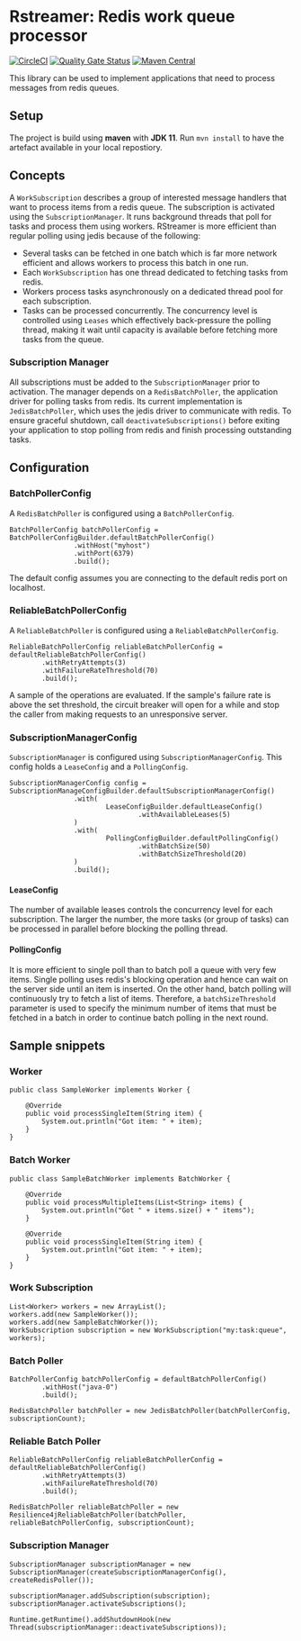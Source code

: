 # Rstreamer: Redis work queue processor
[![CircleCI](https://circleci.com/gh/ikhoury/rstreamer/tree/master.svg?style=svg)](https://circleci.com/gh/ikhoury/rstreamer/tree/master)
[![Quality Gate Status](https://sonarcloud.io/api/project_badges/measure?project=ikhoury_rstreamer&metric=alert_status)](https://sonarcloud.io/dashboard?id=ikhoury_rstreamer)
[![Maven Central](https://img.shields.io/maven-central/v/com.github.ikhoury/rstreamer.svg?label=Maven%20Central)](https://search.maven.org/search?q=g:%22com.github.ikhoury%22%20AND%20a:%22rstreamer%22)

This library can be used to implement applications that need to process messages from redis queues.

## Setup
The project is build using **maven** with **JDK 11**. Run `mvn install` to have the artefact available in your local repostiory.

## Concepts
A `WorkSubscription` describes a group of interested message handlers that want to process items from a redis queue.
The subscription is activated using the `SubscriptionManager`. It runs background threads that poll for tasks and process them using workers.
RStreamer is more efficient than regular polling using jedis because of the following:
- Several tasks can be fetched in one batch which is far more network efficient and allows workers to process this batch in one run.
- Each `WorkSubscription` has one thread dedicated to fetching tasks from redis.
- Workers process tasks asynchronously on a dedicated thread pool for each subscription.
- Tasks can be processed concurrently. The concurrency level is controlled using `Leases` which effectively back-pressure the polling thread, making it wait until capacity is available before fetching more tasks from the queue.

### Subscription Manager
All subscriptions must be added to the `SubscriptionManager` prior to activation.
The manager depends on a `RedisBatchPoller`, the application driver for polling tasks from redis.
Its current implementation is `JedisBatchPoller`, which uses the jedis driver to communicate with redis.
To ensure graceful shutdown, call `deactivateSubscriptions()` before exiting your application to stop polling from redis and finish processing outstanding tasks.

## Configuration
### BatchPollerConfig
A `RedisBatchPoller` is configured using a `BatchPollerConfig`.
```
BatchPollerConfig batchPollerConfig = BatchPollerConfigBuilder.defaultBatchPollerConfig()
                .withHost("myhost")
                .withPort(6379)
                .build();
```
The default config assumes you are connecting to the default redis port on localhost.

### ReliableBatchPollerConfig
A `ReliableBatchPoller` is configured using a `ReliableBatchPollerConfig`.
```
ReliableBatchPollerConfig reliableBatchPollerConfig = defaultReliableBatchPollerConfig()
        .withRetryAttempts(3)
        .withFailureRateThreshold(70)
        .build();
```
A sample of the operations are evaluated. If the sample's failure rate is above the set threshold,
the circuit breaker will open for a while and stop the caller from making requests to an unresponsive server.

### SubscriptionManagerConfig
`SubscriptionManager` is configured using `SubscriptionManagerConfig`.
This config holds a `LeaseConfig` and a `PollingConfig`.
```
SubscriptionManagerConfig config = SubscriptionManageConfigBuilder.defaultSubscriptionManagerConfig()
                .with(
                        LeaseConfigBuilder.defaultLeaseConfig()
                                .withAvailableLeases(5)
                )
                .with(
                        PollingConfigBuilder.defaultPollingConfig()
                                .withBatchSize(50)
                                .withBatchSizeThreshold(20)
                )
                .build();
```
#### LeaseConfig
The number of available leases controls the concurrency level for each subscription.
The larger the number, the more tasks (or group of tasks) can be processed in parallel before blocking the polling thread.
#### PollingConfig
It is more efficient to single poll than to batch poll a queue with very few items. Single polling uses redis's blocking operation and hence can wait on the server side until an item is inserted. On the other hand, batch polling will continuously try to fetch a list of items. Therefore, a `batchSizeThreshold` parameter is used to specify the minimum number of items that must be fetched in a batch in order to continue batch polling in the next round.

## Sample snippets
### Worker 
```
public class SampleWorker implements Worker {

    @Override
    public void processSingleItem(String item) {
        System.out.println("Got item: " + item);
    }
}
```
### Batch Worker
```
public class SampleBatchWorker implements BatchWorker {

    @Override
    public void processMultipleItems(List<String> items) {
        System.out.println("Got " + items.size() + " items");
    }

    @Override
    public void processSingleItem(String item) {
        System.out.println("Got item: " + item);
    }
}
```
### Work Subscription
```
List<Worker> workers = new ArrayList();
workers.add(new SampleWorker());
workers.add(new SampleBatchWorker());
WorkSubscription subscription = new WorkSubscription("my:task:queue", workers);
```

### Batch Poller
```
BatchPollerConfig batchPollerConfig = defaultBatchPollerConfig()
        .withHost("java-0")
        .build();

RedisBatchPoller batchPoller = new JedisBatchPoller(batchPollerConfig, subscriptionCount);
```

### Reliable Batch Poller
```
ReliableBatchPollerConfig reliableBatchPollerConfig = defaultReliableBatchPollerConfig()
        .withRetryAttempts(3)
        .withFailureRateThreshold(70)
        .build();

RedisBatchPoller reliableBatchPoller = new Resilience4jReliableBatchPoller(batchPoller, reliableBatchPollerConfig, subscriptionCount);
```

### Subscription Manager
```
SubscriptionManager subscriptionManager = new SubscriptionManager(createSubscriptionManagerConfig(), createRedisPoller());

subscriptionManager.addSubscription(subscription);
subscriptionManager.activateSubscriptions();

Runtime.getRuntime().addShutdownHook(new Thread(subscriptionManager::deactivateSubscriptions));
```
